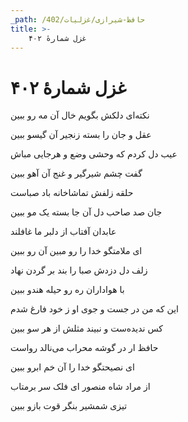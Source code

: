 ```yaml
---
_path: /حافظ-شیرازی/غزلیات/402
title: >-
    غزل شمارهٔ ۴۰۲
---
```

# غزل شمارهٔ ۴۰۲

<div class="b" id="bn1"><div class="m1"><p>نکته‌ای دلکش بگویم خال آن مه رو ببین</p></div>
<div class="m2"><p>عقل و جان را بسته زنجیر آن گیسو ببین</p></div></div>
<div class="b" id="bn2"><div class="m1"><p>عیب دل کردم که وحشی وضع و هرجایی مباش</p></div>
<div class="m2"><p>گفت چشم شیرگیر و غنج آن آهو ببین</p></div></div>
<div class="b" id="bn3"><div class="m1"><p>حلقه زلفش تماشاخانه باد صباست</p></div>
<div class="m2"><p>جان صد صاحب دل آن جا بسته یک مو ببین</p></div></div>
<div class="b" id="bn4"><div class="m1"><p>عابدان آفتاب از دلبر ما غافلند</p></div>
<div class="m2"><p>ای ملامتگو خدا را رو مبین آن رو ببین</p></div></div>
<div class="b" id="bn5"><div class="m1"><p>زلف دل دزدش صبا را بند بر گردن نهاد</p></div>
<div class="m2"><p>با هواداران ره رو حیله هندو ببین</p></div></div>
<div class="b" id="bn6"><div class="m1"><p>این که من در جست و جوی او ز خود فارغ شدم</p></div>
<div class="m2"><p>کس ندیده‌ست و نبیند مثلش از هر سو ببین</p></div></div>
<div class="b" id="bn7"><div class="m1"><p>حافظ ار در گوشه محراب می‌نالد رواست</p></div>
<div class="m2"><p>ای نصیحتگو خدا را آن خم ابرو ببین</p></div></div>
<div class="b" id="bn8"><div class="m1"><p>از مراد شاه منصور ای فلک سر برمتاب</p></div>
<div class="m2"><p>تیزی شمشیر بنگر قوت بازو ببین</p></div></div>
